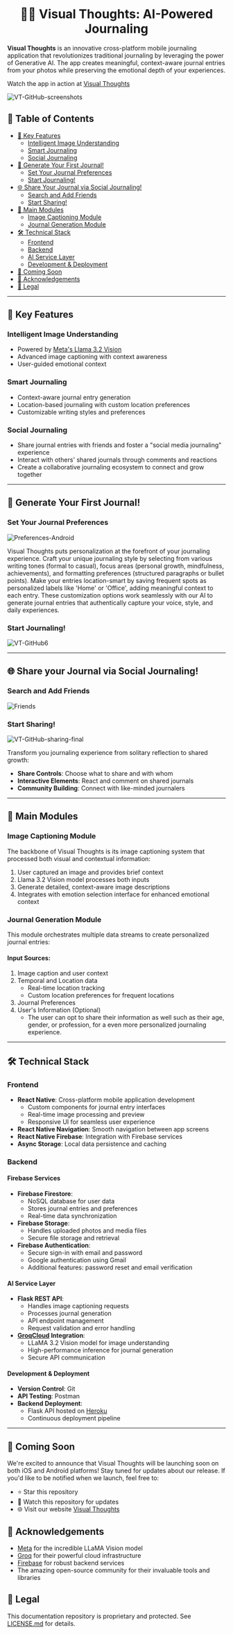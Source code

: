 <h1 align="center">
📸📝 Visual Thoughts: AI-Powered Journaling
</h1>

**Visual Thoughts** is an innovative cross-platform mobile journaling application that revolutionizes traditional journaling by leveraging the power of Generative AI. The app creates meaningful, context-aware journal entries from your photos while preserving the emotional depth of your experiences.

Watch the app in action at [Visual Thoughts](https://youtu.be/kxB7kZWIoDk)

![VT-GitHub-screenshots](https://github.com/user-attachments/assets/204b75f9-a224-4553-8782-a4f6f5b72102)

## 📑 Table of Contents

- [🌟 Key Features](#-key-features)
  - [Intelligent Image Understanding](#intelligent-image-understanding)
  - [Smart Journaling](#smart-journaling)
  - [Social Journaling](#social-journaling)
- [🚀 Generate Your First Journal!](#-generate-your-first-journal)
  - [Set Your Journal Preferences](#set-your-journal-preferences)
  - [Start Journaling!](#start-journaling)
- [🌐 Share Your Journal via Social Journaling!](#-share-your-journal-via-social-journaling)
  - [Search and Add Friends](#search-and-add-friends)
  - [Start Sharing!](#start-sharing)
- [🔩 Main Modules](#-main-modules)
  - [Image Captioning Module](#image-captioning-module)
  - [Journal Generation Module](#journal-generation-module)
- [🛠️ Technical Stack](#️-technical-stack)
  - [Frontend](#frontend)
  - [Backend](#backend)
  - [AI Service Layer](#ai-service-layer)
  - [Development & Deployment](#development--deployment)
- [🎯 Coming Soon](#-coming-soon)
- [🙏 Acknowledgements](#-acknowledgements)
- [📄 Legal](#-legal)

---

## 🌟 Key Features

### Intelligent Image Understanding

- Powered by [Meta's Llama 3.2 Vision](https://ai.meta.com/blog/llama-3-2-connect-2024-vision-edge-mobile-devices/)
- Advanced image captioning with context awareness
- User-guided emotional context

### Smart Journaling

- Context-aware journal entry generation
- Location-based journaling with custom location preferences
- Customizable writing styles and preferences

### Social Journaling

- Share journal entries with friends and foster a "social media journaling" experience
- Interact with others' shared journals through comments and reactions
- Create a collaborative journaling ecosystem to connect and grow together

---

## 🚀 Generate Your First Journal!

### Set Your Journal Preferences

![Preferences-Android](https://github.com/user-attachments/assets/8d0b3394-3eaa-411b-8797-1849c59645a6)

Visual Thoughts puts personalization at the forefront of your journaling experience. Craft your unique journaling style by selecting from various writing tones (formal to casual), focus areas (personal growth, mindfulness, achievements), and formatting preferences (structured paragraphs or bullet points). Make your entries location-smart by saving frequent spots as personalized labels like 'Home' or 'Office', adding meaningful context to each entry. These customization options work seamlessly with our AI to generate journal entries that authentically capture your voice, style, and daily experiences.

### Start Journaling!

![VT-GitHub6](https://github.com/user-attachments/assets/55214bf5-c6b9-4e78-a230-6f018d9e5ebd)

---

## 🌐 Share your Journal via Social Journaling!

### Search and Add Friends

![Friends](https://github.com/user-attachments/assets/3e1f5592-9627-4304-9c88-623db10ae217)

### Start Sharing!

![VT-GitHub-sharing-final](https://github.com/user-attachments/assets/62893da6-f4cc-45c3-ac4a-463f234f5d43)

Transform you journaling experience from solitary reflection to shared growth:

- **Share Controls**: Choose what to share and with whom
- **Interactive Elements**: React and comment on shared journals
- **Community Building**: Connect with like-minded journalers

---

## 🔩 Main Modules

### Image Captioning Module

The backbone of Visual Thoughts is its image captioning system that processed both visual and contextual information:

1. User captured an image and provides brief context
2. Llama 3.2 Vision model processes both inputs
3. Generate detailed, context-aware image descriptions
4. Integrates with emotion selection interface for enhanced emotional context

### Journal Generation Module

This module orchestrates multiple data streams to create personalized journal entries:

#### Input Sources:

1. Image caption and user context
2. Temporal and Location data
   - Real-time location tracking
   - Custom location preferences for frequent locations
3. Journal Preferences
4. User's Information (Optional)
   - The user can opt to share their information as well such as their age, gender, or profession, for a even more personalized journaling experience.

---

## 🛠️ Technical Stack

### Frontend

- **React Native**: Cross-platform mobile application development
  - Custom components for journal entry interfaces
  - Real-time image processing and preview
  - Responsive UI for seamless user experience
- **React Native Navigation**: Smooth navigation between app screens
- **React Native Firebase**: Integration with Firebase services
- **Async Storage**: Local data persistence and caching

### Backend

#### Firebase Services

- **Firebase Firestore**:
  - NoSQL database for user data
  - Stores journal entries and preferences
  - Real-time data synchronization
- **Firebase Storage**:
  - Handles uploaded photos and media files
  - Secure file storage and retrieval
- **Firebase Authentication**:
  - Secure sign-in with email and password
  - Google authentication using Gmail
  - Additional features: password reset and email verification

#### AI Service Layer

- **Flask REST API**:
  - Handles image captioning requests
  - Processes journal generation
  - API endpoint management
  - Request validation and error handling
- **[GroqCloud](https://groq.com) Integration**:
  - LLaMA 3.2 Vision model for image understanding
  - High-performance inference for journal generation
  - Secure API communication

#### Development & Deployment

- **Version Control**: Git
- **API Testing**: Postman
- **Backend Deployment**:
  - Flask API hosted on [Heroku](https://www.heroku.com)
  - Continuous deployment pipeline

---

## 🎯 Coming Soon

We're excited to announce that Visual Thoughts will be launching soon on both iOS and Android platforms! Stay tuned for updates about our release. If you'd like to be notified when we launch, feel free to:

- ⭐ Star this repository
- 🔔 Watch this repository for updates
- 🌐 Visit our website [Visual Thoughts](https://visual-thoughts.vercel.app/)

## 🙏 Acknowledgements

- [Meta](https://ai.meta.com/) for the incredible LLaMA Vision model
- [Groq](https://groq.com/) for their powerful cloud infrastructure
- [Firebase](https://firebase.google.com/) for robust backend services
- The amazing open-source community for their invaluable tools and libraries

## 📄 Legal

This documentation repository is proprietary and protected. See [LICENSE.md](LICENSE.md) for details.
